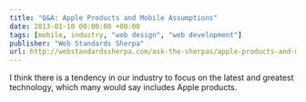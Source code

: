 ```yaml
---
title: "Q&A: Apple Products and Mobile Assumptions"
date: 2013-01-10 00:00:00 +00:00
tags: [mobile, industry, "web design", "web development"]
publisher: "Web Standards Sherpa"
url: http://webstandardssherpa.com/ask-the-sherpas/apple-products-and-mobile-assumptions
---
```


I think there is a tendency in our industry to focus on the latest and greatest technology, which many would say includes Apple products.
